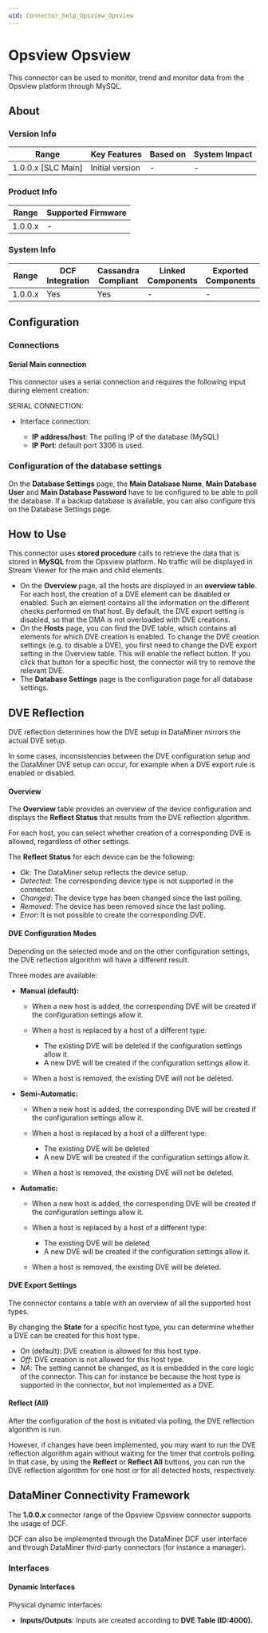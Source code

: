 ```yaml
---
uid: Connector_help_Opsview_Opsview
---
```


# Opsview Opsview

This connector can be used to monitor, trend and monitor data from the Opsview platform through MySQL.

## About

### Version Info

| Range                | Key Features     | Based on     | System Impact     |
|----------------------|------------------|--------------|-------------------|
| 1.0.0.x [SLC Main]   | Initial version  | -            | -                 |

### Product Info

| Range     | Supported Firmware     |
|-----------|------------------------|
| 1.0.0.x   | -                      |

### System Info

| Range     | DCF Integration     | Cassandra Compliant     | Linked Components     | Exported Components     |
|-----------|---------------------|-------------------------|-----------------------|-------------------------|
| 1.0.0.x   | Yes                 | Yes                     | -                     | -                       |

## Configuration

### Connections

#### Serial Main connection

This connector uses a serial connection and requires the following input during element creation:

SERIAL CONNECTION:

- Interface connection:

  - **IP address/host**: The polling IP of the database (MySQL)
  - **IP Port**: default port 3306 is used.

### Configuration of the database settings

On the **Database Settings** page, the **Main Database Name**, **Main Database User** and **Main Database Password** have to be configured to be able to poll the database.
If a backup database is available, you can also configure this on the Database Settings page.

## How to Use

This connector uses **stored procedure** calls to retrieve the data that is stored in **MySQL** from the Opsview platform. No traffic will be displayed in Stream Viewer for the main and child elements.

- On the **Overview** page, all the hosts are displayed in an **overview table**. For each host, the creation of a DVE element can be disabled or enabled. Such an element contains all the information on the different checks performed on that host.
  By default, the DVE export setting is disabled, so that the DMA is not overloaded with DVE creations.
- On the **Hosts** page, you can find the DVE table, which contains all elements for which DVE creation is enabled. To change the DVE creation settings (e.g. to disable a DVE), you first need to change the DVE export setting in the Overview table. This will enable the reflect button. If you click that button for a specific host, the connector will try to remove the relevant DVE.
- The **Database Settings** page is the configuration page for all database settings.

## DVE Reflection

DVE reflection determines how the DVE setup in DataMiner mirrors the actual DVE setup.

In some cases, inconsistencies between the DVE configuration setup and the DataMiner DVE setup can occur, for example when a DVE export rule is enabled or disabled.

#### Overview

The **Overview** table provides an overview of the device configuration and displays the **Reflect Status** that results from the DVE reflection algorithm.

For each host, you can select whether creation of a corresponding DVE is allowed, regardless of other settings.

The **Reflect Status** for each device can be the following:

- *Ok*: The DataMiner setup reflects the device setup.
- *Detected*: The corresponding device type is not supported in the connector.
- *Changed*: The device type has been changed since the last polling.
- *Removed*: The device has been removed since the last polling.
- *Error*: It is not possible to create the corresponding DVE.

#### DVE Configuration Modes

Depending on the selected mode and on the other configuration settings, the DVE reflection algorithm will have a different result.

Three modes are available:

- **Manual (default):**

  - When a new host is added, the corresponding DVE will be created if the configuration settings allow it.

  - When a host is replaced by a host of a different type:

    - The existing DVE will be deleted if the configuration settings allow it.
    - A new DVE will be created if the configuration settings allow it.

  - When a host is removed, the existing DVE will not be deleted.

- **Semi-Automatic:**

  - When a new host is added, the corresponding DVE will be created if the configuration settings allow it.

  - When a host is replaced by a host of a different type:

    - The existing DVE will be deleted
    - A new DVE will be created if the configuration settings allow it.

  - When a host is removed, the existing DVE will not be deleted.

- **Automatic:**

  - When a new host is added, the corresponding DVE will be created if the configuration settings allow it.

  - When a host is replaced by a host of a different type:

    - The existing DVE will be deleted
    - A new DVE will be created if the configuration settings allow it.

  - When a host is removed, the existing DVE will be deleted.

#### DVE Export Settings

The connector contains a table with an overview of all the supported host types.

By changing the **State** for a specific host type, you can determine whether a DVE can be created for this host type.

- *On* (default): DVE creation is allowed for this host type.
- *Off*: DVE creation is not allowed for this host type.
- *NA*: The setting cannot be changed, as it is embedded in the core logic of the connector. This can for instance be because the host type is supported in the connector, but not implemented as a DVE.

#### Reflect (All)

After the configuration of the host is initiated via polling, the DVE reflection algorithm is run.

However, if changes have been implemented, you may want to run the DVE reflection algorithm again without waiting for the timer that controls polling.
In that case, by using the **Reflect** or **Reflect All** buttons, you can run the DVE reflection algorithm for one host or for all detected hosts, respectively.

## DataMiner Connectivity Framework

The **1.0.0.x** connector range of the Opsview Opsview connector supports the usage of DCF.

DCF can also be implemented through the DataMiner DCF user interface and through DataMiner third-party connectors (for instance a manager).

### Interfaces

#### Dynamic Interfaces

Physical dynamic interfaces:

- **Inputs/Outputs**: Inputs are created according to **DVE Table (ID:4000).**
